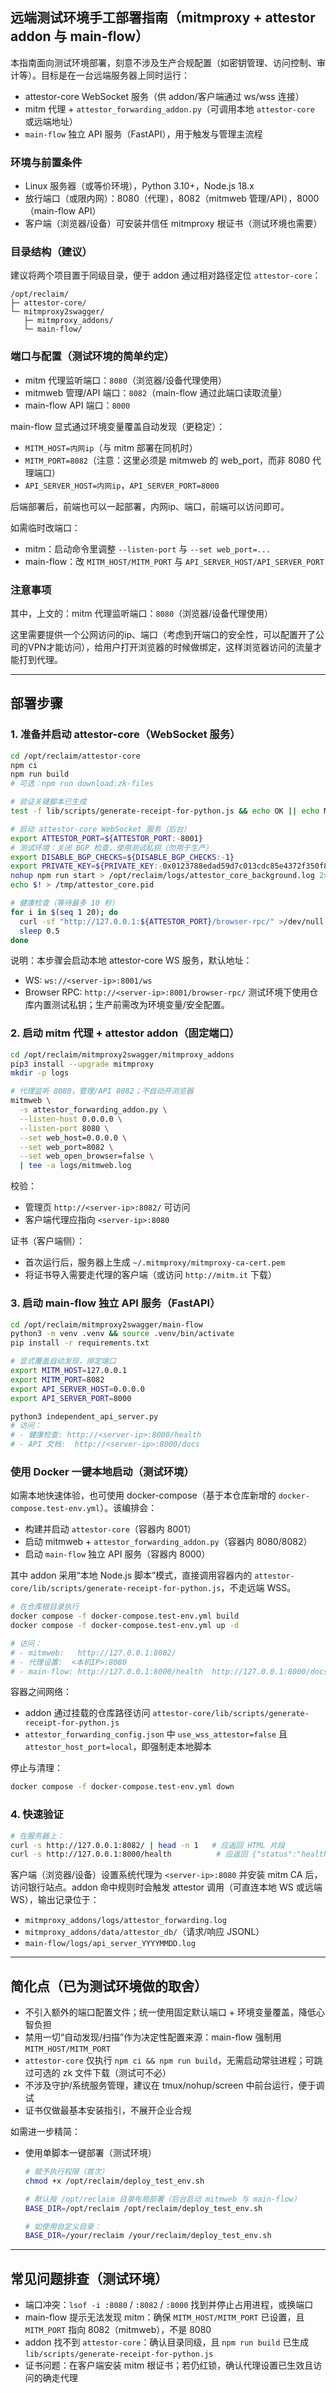 ## 远端测试环境手工部署指南（mitmproxy + attestor addon 与 main-flow）

本指南面向测试环境部署，刻意不涉及生产合规配置（如密钥管理、访问控制、审计等）。目标是在一台远端服务器上同时运行：
- attestor-core WebSocket 服务（供 addon/客户端通过 ws/wss 连接）
- mitm 代理 + `attestor_forwarding_addon.py`（可调用本地 `attestor-core` 或远端地址）
- `main-flow` 独立 API 服务（FastAPI），用于触发与管理主流程

### 环境与前置条件
- Linux 服务器（或等价环境），Python 3.10+，Node.js 18.x
- 放行端口（或限内网）：8080（代理），8082（mitmweb 管理/API），8000（main-flow API）
- 客户端（浏览器/设备）可安装并信任 mitmproxy 根证书（测试环境也需要）

### 目录结构（建议）
建议将两个项目置于同级目录，便于 addon 通过相对路径定位 `attestor-core`：
```
/opt/reclaim/
├─ attestor-core/
└─ mitmproxy2swagger/
   ├─ mitmproxy_addons/
   └─ main-flow/
```

### 端口与配置（测试环境的简单约定）
- mitm 代理监听端口：`8080`（浏览器/设备代理使用）
- mitmweb 管理/API 端口：`8082`（main-flow 通过此端口读取流量）
- main-flow API 端口：`8000`

main-flow 显式通过环境变量覆盖自动发现（更稳定）：
- `MITM_HOST=内网ip`（与 mitm 部署在同机时）
- `MITM_PORT=8082`（注意：这里必须是 mitmweb 的 web_port，而非 8080 代理端口）
- `API_SERVER_HOST=内网ip`，`API_SERVER_PORT=8000`

后端部署后，前端也可以一起部署，内网ip、端口，前端可以访问即可。



如需临时改端口：
- mitm：启动命令里调整 `--listen-port` 与 `--set web_port=...`
- main-flow：改 `MITM_HOST/MITM_PORT` 与 `API_SERVER_HOST/API_SERVER_PORT`



### 注意事项

其中，上文的：mitm 代理监听端口：`8080`（浏览器/设备代理使用）

这里需要提供一个公网访问的ip、端口（考虑到开端口的安全性，可以配置开了公司的VPN才能访问），给用户打开浏览器的时候做绑定，这样浏览器访问的流量才能打到代理。



---

## 部署步骤

### 1. 准备并启动 attestor-core（WebSocket 服务）
```bash
cd /opt/reclaim/attestor-core
npm ci
npm run build
# 可选：npm run download:zk-files

# 验证关键脚本已生成
test -f lib/scripts/generate-receipt-for-python.js && echo OK || echo MISSING

# 启动 attestor-core WebSocket 服务（后台）
export ATTESTOR_PORT=${ATTESTOR_PORT:-8001}
# 测试环境：关闭 BGP 检查，使用测试私钥（勿用于生产）
export DISABLE_BGP_CHECKS=${DISABLE_BGP_CHECKS:-1}
export PRIVATE_KEY=${PRIVATE_KEY:-0x0123788edad59d7c013cdc85e4372f350f828e2cec62d9a2de4560e69aec7f89}
nohup npm run start > /opt/reclaim/logs/attestor_core_background.log 2>&1 &
echo $! > /tmp/attestor_core.pid

# 健康检查（等待最多 10 秒）
for i in $(seq 1 20); do
  curl -sf "http://127.0.0.1:${ATTESTOR_PORT}/browser-rpc/" >/dev/null && echo "attestor-core ready" && break
  sleep 0.5
done
```
说明：本步骤会启动本地 attestor-core WS 服务，默认地址：
- WS: `ws://<server-ip>:8001/ws`
- Browser RPC: `http://<server-ip>:8001/browser-rpc/`
测试环境下使用仓库内置测试私钥；生产前需改为环境变量/安全配置。

### 2. 启动 mitm 代理 + attestor addon（固定端口）
```bash
cd /opt/reclaim/mitmproxy2swagger/mitmproxy_addons
pip3 install --upgrade mitmproxy
mkdir -p logs

# 代理监听 8080，管理/API 8082；不自动开浏览器
mitmweb \
  -s attestor_forwarding_addon.py \
  --listen-host 0.0.0.0 \
  --listen-port 8080 \
  --set web_host=0.0.0.0 \
  --set web_port=8082 \
  --set web_open_browser=false \
  | tee -a logs/mitmweb.log
```
校验：
- 管理页 `http://<server-ip>:8082/` 可访问
- 客户端代理应指向 `<server-ip>:8080`

证书（客户端侧）：
- 首次运行后，服务器上生成 `~/.mitmproxy/mitmproxy-ca-cert.pem`
- 将证书导入需要走代理的客户端（或访问 `http://mitm.it` 下载）

### 3. 启动 main-flow 独立 API 服务（FastAPI）
```bash
cd /opt/reclaim/mitmproxy2swagger/main-flow
python3 -m venv .venv && source .venv/bin/activate
pip install -r requirements.txt

# 显式覆盖自动发现，绑定端口
export MITM_HOST=127.0.0.1
export MITM_PORT=8082
export API_SERVER_HOST=0.0.0.0
export API_SERVER_PORT=8000

python3 independent_api_server.py
# 访问：
# - 健康检查: http://<server-ip>:8000/health
# - API 文档:  http://<server-ip>:8000/docs
```

### 使用 Docker 一键本地启动（测试环境）

如需本地快速体验，也可使用 docker-compose（基于本仓库新增的 `docker-compose.test-env.yml`）。该编排会：
- 构建并启动 `attestor-core`（容器内 8001）
- 启动 mitmweb + `attestor_forwarding_addon.py`（容器内 8080/8082）
- 启动 `main-flow` 独立 API 服务（容器内 8000）

其中 addon 采用“本地 Node.js 脚本”模式，直接调用容器内的 `attestor-core/lib/scripts/generate-receipt-for-python.js`，不走远端 WSS。

```bash
# 在仓库根目录执行
docker compose -f docker-compose.test-env.yml build
docker compose -f docker-compose.test-env.yml up -d

# 访问：
# - mitmweb:   http://127.0.0.1:8082/
# - 代理设置:  <本机IP>:8080
# - main-flow: http://127.0.0.1:8000/health  http://127.0.0.1:8000/docs
```

容器之间网络：
- addon 通过挂载的仓库路径访问 `attestor-core/lib/scripts/generate-receipt-for-python.js`
- `attestor_forwarding_config.json` 中 `use_wss_attestor=false` 且 `attestor_host_port=local`，即强制走本地脚本

停止与清理：
```bash
docker compose -f docker-compose.test-env.yml down
```

### 4. 快速验证
```bash
# 在服务器上：
curl -s http://127.0.0.1:8082/ | head -n 1   # 应返回 HTML 片段
curl -s http://127.0.0.1:8000/health          # 应返回 {"status":"healthy", ...}
```
客户端（浏览器/设备）设置系统代理为 `<server-ip>:8080` 并安装 mitm CA 后，访问银行站点。addon 命中规则时会触发 attestor 调用（可直连本地 WS 或远端 WS），输出记录位于：
- `mitmproxy_addons/logs/attestor_forwarding.log`
- `mitmproxy_addons/data/attestor_db/`（请求/响应 JSONL）
- `main-flow/logs/api_server_YYYYMMDD.log`

---

## 简化点（已为测试环境做的取舍）
- 不引入额外的端口配置文件；统一使用固定默认端口 + 环境变量覆盖，降低心智负担
- 禁用一切“自动发现/扫描”作为决定性配置来源：main-flow 强制用 `MITM_HOST/MITM_PORT`
- `attestor-core` 仅执行 `npm ci && npm run build`，无需启动常驻进程；可跳过可选的 zk 文件下载（测试可不必）
- 不涉及守护/系统服务管理，建议在 tmux/nohup/screen 中前台运行，便于调试
- 证书仅做最基本安装指引，不展开企业合规

如需进一步精简：
- 使用单脚本一键部署（测试环境）
  ```bash
  # 赋予执行权限（首次）
  chmod +x /opt/reclaim/deploy_test_env.sh
  
  # 默认按 /opt/reclaim 目录布局部署（后台启动 mitmweb 与 main-flow）
  BASE_DIR=/opt/reclaim /opt/reclaim/deploy_test_env.sh
  
  # 如使用自定义目录：
  BASE_DIR=/your/reclaim /your/reclaim/deploy_test_env.sh
  ```

---

## 常见问题排查（测试环境）
- 端口冲突：`lsof -i :8080` / `:8082` / `:8000` 找到并停止占用进程，或换端口
- main-flow 提示无法发现 mitm：确保 `MITM_HOST/MITM_PORT` 已设置，且 `MITM_PORT` 指向 8082（mitmweb），不是 8080
- addon 找不到 `attestor-core`：确认目录同级，且 `npm run build` 已生成 `lib/scripts/generate-receipt-for-python.js`
- 证书问题：在客户端安装 mitm 根证书；若仍红锁，确认代理设置已生效且访问的确走代理

